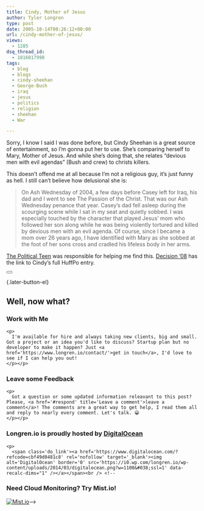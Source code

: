 ```yaml
---
title: Cindy, Mother of Jesus
author: Tyler Longren
type: post
date: 2005-10-14T00:26:12+00:00
url: /cindy-mother-of-jesus/
views:
  - 1285
dsq_thread_id:
  - 1816017998
tags:
  - blog
  - blogs
  - cindy-sheehan
  - George-Bush
  - iraq
  - jesus
  - politics
  - religion
  - sheehan
  - War

---
```

Sorry, I know I said I was done before, but Cindy Sheehan is a great source of entertainment, so I&#8217;m gonna put her to use. She&#8217;s comparing herself to Mary, Mother of Jesus. And while she&#8217;s doing that, she relates &#8220;devious men with evil agendas&#8221; (Bush and crew) to christs killers.

This doesn&#8217;t offend me at all because I&#8217;m not a religious guy, it&#8217;s just funny as hell. I still can&#8217;t believe how delusional she is:

> On Ash Wednesday of 2004, a few days before Casey left for Iraq, his dad and I went to see The Passion of the Christ. That was our Ash Wednesday penance that year. Casey’s dad fell asleep during the scourging scene while I sat in my seat and quietly sobbed. I was especially touched by the character that played Jesus’ mom who followed her son along while he was being violently tortured and killed by devious men with an evil agenda. Of course, since I became a mom over 26 years ago, I have identified with Mary as she sobbed at the foot of her sons cross and cradled his lifeless body in her arms.

[The Political Teen][1] was responsible for helping me find this. [Decision &#8217;08][2] has the link to Cindy&#8217;s full HuffPo entry. 

<div class="wpulike wpulike-default " >
  <div class="wp_ulike_general_class wp_ulike_is_not_liked">
    <button type="button"
					aria-label="Like Button"
					data-ulike-id="2042"
					data-ulike-nonce="6cdc8412a8"
					data-ulike-type="likeThis"
					data-ulike-template="wpulike-default"
					data-ulike-display-likers="0"
					data-ulike-disable-pophover="0"
					class="wp_ulike_btn wp_ulike_put_image wp_likethis_2042"></button><span class="count-box"></span>
  </div>
</div>

[][3]{.later-button-el}

<div class='what-next'>
  <h2>
    Well, now what?
  </h2>
  
  <div class='hire'>
    <h3>
      Work with Me
    </h3>
    
    <p>
      I'm available for hire and always taking new clients, big and small. Got a project or an idea you'd like to discuss? Startup plan but no developer to make it happen? Just <a href='https://www.longren.io/contact/'>get in touch</a>, I'd love to see if I can help you out!
    </p></p>
  </div>
  
  <div class='hire'>
    <h3>
      Leave some Feedback
    </h3>
    
    <p>
      Got a question or some updated information releavant to this post? Please, <a href='#respond' title='Leave a comment'>leave a comment</a>! The comments are a great way to get help, I read them all and reply to nearly every comment. Let's talk. 😀
    </p></p>
  </div>
  
  <div class='now-what-bottom-ad'>
    <h3>
      Longren.io is proudly hosted by <a href='https://www.digitalocean.com/?refcode=cbf49d0481c8'>DigitalOcean</a>
    </h3>
    
    <p>
      <span class='do_link'><a href='https://www.digitalocean.com/?refcode=cbf49d0481c8' rel='nofollow' target='_blank'><img alt='DigitalOcean' border='0' src='https://i0.wp.com/longren.io/wp-content/uploads/2014/03/digitalocean.png?w=1100&#038;ssl=1' data-recalc-dims="1" /></a></span><br /> <!--

<h3>Need Cloud Monitoring? Try Mist.io!</h3>

<span class='do_link'><a href='http://mist.io/?ref=tyler' rel='nofollow' target='_blank'><img alt='Mist.io' border='0' src='https://i0.wp.com/longren.io/wp-content/uploads/2014/04/mistio.jpg?w=1100&#038;ssl=1' data-recalc-dims="1"></a></span>--></div> </div>

 [1]: http://thepoliticalteen.net/2005/10/13/sheehanmary/
 [2]: http://decision08.net/2005/10/13/cindy-sheehan-compares-herself-to-mary-mother-of-jesus/
 [3]: #